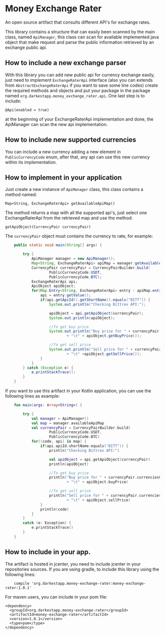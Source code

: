 # Money Exchange Rater
An open source artifact that consults different API's for exchange rates.

This library contains a structure that can easily been scanned by the main class, named ```ApiManager```, this class can scan for available implemented java object that make request and parse the public information retrieved by an exchange public api.


## How to include a new exchange parser
With this library you can add new public api for currency exchange easily, just need to implement ```ExchangeRaterApi``` interface (also you can extends from ```AbstractExchangeRaterApi``` if you want to save some line codes) create the required methods and objects and put your package in the package named ```org.darkestapp.money_exchange_rater.api```. One last step is to include:

```@Api(enabled = true)```

at the beginning of your ExchangeRaterApi implementation and done, the ApiManager can scan the new api implementation.

## How to include new supported currencies
You can include a new currency adding a new element in ```PublicCurrencyCode``` enum, after that, any api can use this new currency within its implementation.

## How to implement in your application
Just create a new instance of ```ApiManager``` class, this class contains a method named:

 ```Map<String, ExchangeRaterApi> getAvailableApiMap()```
 
The method returns a map with all the supported api's, just select one ExchangeRaterApi from the retrieved map and use the method:  
  
```getApiObject(CurrencyPair currencyPair)```

The ```currencyPair``` object must contains the currency to rate, for example:

```Java
    public static void main(String[] args) {

        try {
            ApiManager manager = new ApiManager();
            Map<String, ExchangeRaterApi> apiMap = manager.getAvailableApiMap();
            CurrencyPair currencyPair = CurrencyPairBuilder.build(
                    PublicCurrencyCode.USDT,
                    PublicCurrencyCode.BTC);
            ExchangeRaterApi api;
            ApiObject apiObject;
            for(Map.Entry<String, ExchangeRaterApi> entry : apiMap.entrySet()) {
                api = entry.getValue();
                if(api.getApiId().getShortName().equals("BITT")) {
                    System.out.println("Checking Bittrex API:");

                    apiObject = api.getApiObject(currencyPair);
                    System.out.println(apiObject);

                    //To get buy price
                    System.out.println("Buy price for " + currencyPair.getCurrenciesCodes() + "\n"
                            + "\t" + apiObject.getBuyPrice());

                    //To get sell price
                    System.out.println("Sell price for " + currencyPair.getCurrenciesCodes() + "\n"
                            + "\t" +apiObject.getSellPrice());
                }
            }
        } catch (Exception e) {
            e.printStackTrace();
        }
    }
   ```

If you want to use this artifact in your Kotlin application, you can use the following lines as example:

```Kotlin
    fun main(args: Array<String>) {

        try {
            val manager = ApiManager()
            val map = manager.availableApiMap
            val currencyPair = CurrencyPairBuilder.build(
                    PublicCurrencyCode.USDT,
                    PublicCurrencyCode.BTC)
            for((code, api) in map) {
                if(api.apiId.shortName.equals("BITT")) {
                    println("Checking Bittrex API:")

                    val apiObject = api.getApiObject(currencyPair)
                    println(apiObject)

                    //To get buy price
                    println("Buy price for " + currencyPair.currenciesCodes + "\n"
                            + "\t" + apiObject.buyPrice)

                    //To get sell price
                    println("Sell price for " + currencyPair.currenciesCodes + "\n"
                            + "\t" + apiObject.sellPrice)
                }
                println(code)
            }
        }
        catch (e: Exception) {
            e.printStackTrace()
        }
    }
```

## How to include in your app.
The artifact is hosted in jcenter, you need to include jcenter in your repositories sources. If you are using gradle, to include this library using the following lines:
  
```Gradle
    compile 'org.darkestapp.money-exchange-rater:money-exchange-rater:1.0.1'
```
For maven users, you can include in your pom file:
```Maven
<dependency>
  <groupId>org.darkestapp.money-exchange-rater</groupId>
  <artifactId>money-exchange-rater</artifactId>
  <version>1.0.1</version>
  <type>pom</type>
</dependency>
```
